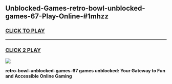 
## Unblocked-Games-retro-bowl-unblocked-games-67-Play-Online-#1mhzz
<h3>
<a href="https://premium.freeplayer.one?title=retro-bowl-unblocked-games-67&ref=27F">CLICK TO PLAY</a></h3>
<hr>

<h3>
<a href="https://premium.freeplayer.one?title=retro-bowl-unblocked-games-67&ref=27F">CLICK 2 PLAY</a>
  
</h3>

<a href="https://premium.freeplayer.one?title=retro-bowl-unblocked-games-67&ref=27F"><img src="https://clearcache.store/games.png"></a>


**retro-bowl-unblocked-games-67 games unblocked: Your Gateway to Fun and Accessible Online Gaming**
